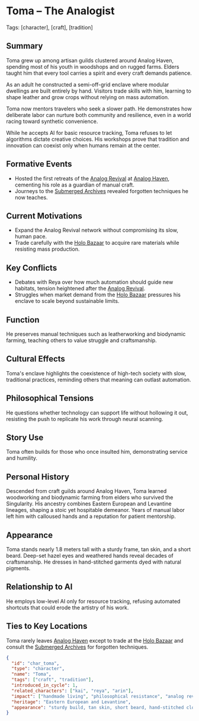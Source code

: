 # Toma – The Analogist
Tags: [character], [craft], [tradition]

## Summary
Toma grew up among artisan guilds clustered around Analog Haven, spending most of his youth in woodshops and on rugged farms. Elders taught him that every tool carries a spirit and every craft demands patience.

As an adult he constructed a semi-off-grid enclave where modular dwellings are built entirely by hand. Visitors trade skills with him, learning to shape leather and grow crops without relying on mass automation.

Toma now mentors travelers who seek a slower path. He demonstrates how deliberate labor can nurture both community and resilience, even in a world racing toward synthetic convenience.

While he accepts AI for basic resource tracking, Toma refuses to let algorithms dictate creative choices. His workshops prove that tradition and innovation can coexist only when humans remain at the center.

## Formative Events
- Hosted the first retreats of the [Analog Revival](../worldbible/events/analog-revival.md) at [Analog Haven](../locations/analog-haven.md), cementing his role as a guardian of manual craft.
- Journeys to the [Submerged Archives](../locations/submerged-archives.md) revealed forgotten techniques he now teaches.

## Current Motivations
- Expand the Analog Revival network without compromising its slow, human pace.
- Trade carefully with the [Holo Bazaar](../locations/holo-bazaar.md) to acquire rare materials while resisting mass production.

## Key Conflicts
- Debates with Reya over how much automation should guide new habitats, tension heightened after the [Analog Revival](../worldbible/events/analog-revival.md).
- Struggles when market demand from the [Holo Bazaar](../locations/holo-bazaar.md) pressures his enclave to scale beyond sustainable limits.

## Function
He preserves manual techniques such as leatherworking and biodynamic farming, teaching others to value struggle and craftsmanship.

## Cultural Effects
Toma's enclave highlights the coexistence of high-tech society with slow, traditional practices, reminding others that meaning can outlast automation.

## Philosophical Tensions
He questions whether technology can support life without hollowing it out, resisting the push to replicate his work through neural scanning.

## Story Use
Toma often builds for those who once insulted him, demonstrating service and humility.

## Personal History
Descended from craft guilds around Analog Haven, Toma learned woodworking and biodynamic farming from elders who survived the Singularity. His ancestry combines Eastern European and Levantine lineages, shaping a stoic yet hospitable demeanor. Years of manual labor left him with calloused hands and a reputation for patient mentorship.

## Appearance
Toma stands nearly 1.8 meters tall with a sturdy frame, tan skin, and a short beard. Deep-set hazel eyes and weathered hands reveal decades of craftsmanship. He dresses in hand-stitched garments dyed with natural pigments.

## Relationship to AI
He employs low-level AI only for resource tracking, refusing automated shortcuts that could erode the artistry of his work.

## Ties to Key Locations
Toma rarely leaves [Analog Haven](../locations/analog-haven.md) except to trade at the [Holo Bazaar](../locations/holo-bazaar.md) and consult the [Submerged Archives](../locations/submerged-archives.md) for forgotten techniques.

```json
{
  "id": "char_toma",
  "type": "character",
  "name": "Toma",
  "tags": ["craft", "tradition"],
  "introduced_in_cycle": 1,
  "related_characters": ["kai", "reya", "arin"],
  "impact": ["handmade living", "philosophical resistance", "analog revival"],
  "heritage": "Eastern European and Levantine",
  "appearance": "sturdy build, tan skin, short beard, hand-stitched clothing"
}
```
